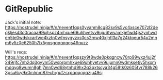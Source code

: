# GitRepublic

Jack's initial note:
https://nostrudel.ninja/#/n/nevent1qqs0yyahm8cg82sv9s5vc4xsce707zl2deqkljesd3c0racqa99xjhspz4mhxue69uhhyetvv9uju6twvamkjefwd4jszynhwden5te0wdskcarfwe4kztn0wfnsygyzxs0cs2mw40xjhfl3a7g24ktpeur54u2mnm6y5z0e6250h7lx5gpsgqqqqqqs49quzz

Will's reqs:
https://nostrudel.ninja/#/n/nevent1qqszy9t8wde0pkqgncw70rp99wxz4uj2f249rjfc7nh2dq0gyvm50wsprpmhxue69uhhyetvv9ujumn0wdmksetjv5hxxmmdqyg8wumn8ghj7mn0wd68ytnhd9hx2q3qxtscya34g58tk0z605fvr788k263gsu6cy9x0mhnm87echrgufzsxpqqqqqqzju49sj
